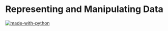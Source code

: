 # Representing and Manipulating Data

[![made-with-python](https://img.shields.io/badge/Made%20with-Python-1f425f.svg)](https://www.python.org/)

